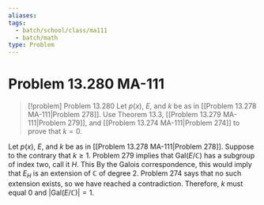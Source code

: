 ```yaml
---
aliases: 
tags:
  - batch/school/class/ma111
  - batch/math
type: Problem
---
```

# Problem 13.280 MA-111

> [!problem] Problem 13.280
> Let $p(x)$, $E$, and $k$ be as in [[Problem 13.278 MA-111|Problem 278]]. Use Theorem 13.3, [[Problem 13.279 MA-111|Problem 279]], and [[Problem 13.274 MA-111|Problem 274]] to prove that $k=0$.

Let $p(x)$, $E$, and $k$ be as in [[Problem 13.278 MA-111|Problem 278]]. Suppose to the contrary that $k\geq1$. Problem 279 implies that $\text{Gal}(E/\mathbb{C})$ has a subgroup of index two, call it $H$. This By the Galois correspondence, this would imply that $E_{H}$ is an extension of $\mathbb{C}$ of degree 2. Problem 274 says that no such extension exists, so we have reached a contradiction. Therefore, $k$ must equal $0$ and $\left| \text{Gal}(E/\mathbb{C}) \right|=1$. 
